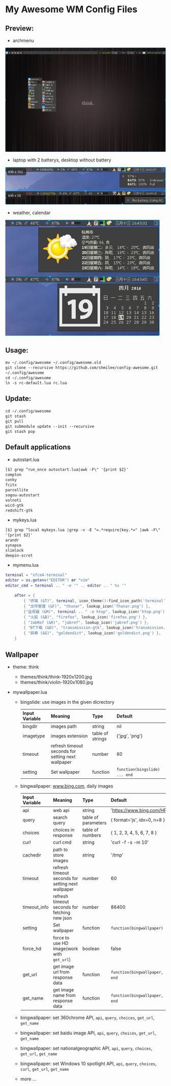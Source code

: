 My Awesome WM Config Files
==========================

Preview:
--------

* archmenu

![archmenu](preview/archmenu.jpg)

* laptop with 2 batterys, desktop without battery

![bat](preview/bat.jpg)

* weather, calendar

![cal-weather](preview/cal-weather.jpg)

Usage:
------

```
mv ~/.config/awesome ~/.config/awesome.old
git clone --recursive https://github.com/shmilee/config-awesome.git ~/.config/awesome
cd ~/.config/awesome
ln -s rc-default.lua rc.lua
```

Update:
-------

```
cd ~/.config/awesome
git stash
git pull
git submodule update --init --recursive
git stash pop
```

Default applications
--------------------

* autostart.lua

```
[$] grep ^run_once autostart.lua|awk -F\" '{print $2}'
compton
conky
fcitx
parcellite
sogou-autostart
volnoti
wicd-gtk
redshift-gtk
```

* mykeys.lua

```
[$] grep ^local mykeys.lua |grep -v -E "=.*require|key.*=" |awk -F\" '{print $2}'
arandr
synapse
slimlock
deepin-scrot
```

* mymenu.lua

```lua
terminal = "xfce4-terminal"
editor = os.getenv("EDITOR") or "vim"
editor_cmd = terminal .. " -e '" .. editor .. " %s '"
```

```lua
    after = {
        { "终端 (&T)", terminal, icon_theme():find_icon_path('terminal') },
        { "文件管理 (&F)", "thunar", lookup_icon('Thunar.png') },
        {"监视器 (&M)", terminal .. " -e htop", lookup_icon('htop.png') },
        { "火狐 (&B)", "firefox", lookup_icon('firefox.png') },
        { "JabRef (&R)", "jabref", lookup_icon('jabref.png') },
        { "BT下载 (&D)", "transmission-gtk", lookup_icon('transmission.png') },
        { "辞典 (&G)", "goldendict", lookup_icon('goldendict.png') },
    }
```

Wallpaper
---------

* theme: think
    - themes/think/think-1920x1200.jpg
    - themes/think/violin-1920x1080.jpg

* mywallpaper.lua
    - bingslide: use images in the given dicrectory

      | Input Variable | Meaning  | Type | Default |
      | -------------- | -------- | ---- | ------- |
      | bingdir   | images path      | string | nil |
      | imagetype | images extension | table of strings | {'jpg', 'png'} |
      | timeout   | refresh timeout seconds for setting next wallpaper | number | 60 |
      | setting   | Set wallpaper    | function | `function(bingslide) ... end` |

    - bingwallpaper: www.bing.com, daily images

      | Input Variable | Meaning  | Type | Default |
      | -------------- | -------- | ---- | ------- |
      | api | web api | string | 'https://www.bing.com/HPImageArchive.aspx' |
      | query | search query | table of parameters | { format='js', idx=0, n=8 } |
      | choices | choices in response | table of numbers | { 1, 2, 3, 4, 5, 6, 7, 8 } |
      | curl | curl cmd | string | 'curl -f -s -m 10' |
      | cachedir | path to store images | string | '/tmp' |
      | timeout   | refresh timeout seconds for setting next wallpaper | number | 60 |
      | timeout_info | refresh timeout seconds for fetching new json | number | 86400 |
      | setting   | Set wallpaper    | function | `function(bingwallpaper) ... end` |
      | force_hd | force to use HD image(work with `get_url`) | boolean | false |
      | get_url | get image url from response data | function | `function(bingwallpaper, data, choice) ... end` |
      | get_name | get image name  from response data | function | `function(bingwallpaper, data, choice) ... end` |

    - bingwallpaper: set 360chrome API, `api`, `query`, `choices`, `get_url`, `get_name`
    - bingwallpaper: set baidu image API, `api`, `query`, `choices`, `get_url`, `get_name`
    - bingwallpaper: set nationalgeographic API, `api`, `query`, `choices`, `get_url`, `get_name`
    - bingwallpaper: set Windows 10 spotlight API, `api`, `query`, `choices`, `curl`, `get_url`, `get_name`
    - more ...
